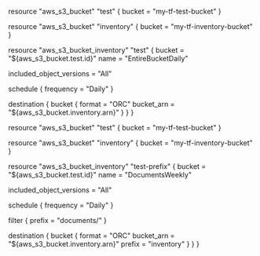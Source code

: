 resource "aws_s3_bucket" "test" {
  bucket = "my-tf-test-bucket"
}

resource "aws_s3_bucket" "inventory" {
  bucket = "my-tf-inventory-bucket"
}

resource "aws_s3_bucket_inventory" "test" {
  bucket = "${aws_s3_bucket.test.id}"
  name   = "EntireBucketDaily"

  included_object_versions = "All"

  schedule {
    frequency = "Daily"
  }

  destination {
    bucket {
      format     = "ORC"
      bucket_arn = "${aws_s3_bucket.inventory.arn}"
    }
  }
}

resource "aws_s3_bucket" "test" {
  bucket = "my-tf-test-bucket"
}

resource "aws_s3_bucket" "inventory" {
  bucket = "my-tf-inventory-bucket"
}

resource "aws_s3_bucket_inventory" "test-prefix" {
  bucket = "${aws_s3_bucket.test.id}"
  name   = "DocumentsWeekly"

  included_object_versions = "All"

  schedule {
    frequency = "Daily"
  }

  filter {
    prefix = "documents/"
  }

  destination {
    bucket {
      format     = "ORC"
      bucket_arn = "${aws_s3_bucket.inventory.arn}"
      prefix     = "inventory"
    }
  }
}
